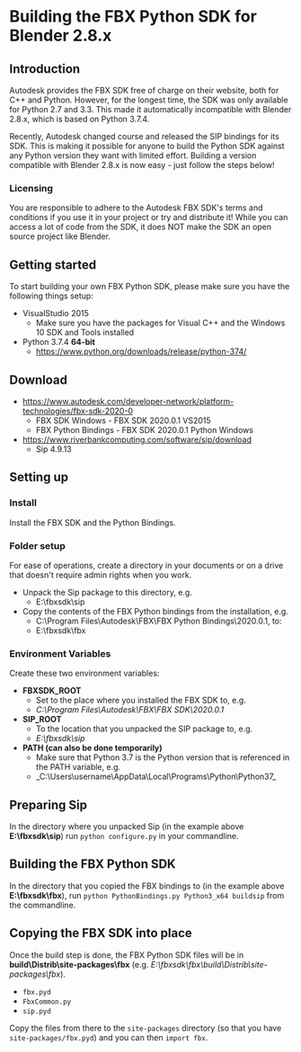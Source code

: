# Building the FBX Python SDK for Blender 2.8.x
## Introduction

Autodesk provides the FBX SDK free of charge on their website, both for C++ and Python. However, for the longest time, the SDK was only available for Python 2.7 and 3.3. This made it automatically incompatible with Blender 2.8.x, which is based on Python 3.7.4.

Recently, Autodesk changed course and released the SIP bindings for its SDK. This is making it possible for anyone to build the Python SDK against any Python version they want with limited effort. Building a version compatible with Blender 2.8.x is now easy - just follow the steps below!

### Licensing

You are responsible to adhere to the Autodesk FBX SDK's terms and conditions if you use it in your project or try and distribute it! While you can access a lot of code from the SDK, it does NOT make the SDK an open source project like Blender.

## Getting started

To start building your own FBX Python SDK, please make sure you have the following things setup:

* VisualStudio 2015
  * Make sure you have the packages for Visual C++ and the Windows 10 SDK and Tools installed
* Python 3.7.4 __64-bit__
  * https://www.python.org/downloads/release/python-374/

## Download

* https://www.autodesk.com/developer-network/platform-technologies/fbx-sdk-2020-0
  * FBX SDK Windows - FBX SDK 2020.0.1 VS2015
  * FBX Python Bindings - FBX SDK 2020.0.1 Python Windows
* https://www.riverbankcomputing.com/software/sip/download
  * Sip 4.9.13

## Setting up

### Install

Install the FBX SDK and the Python Bindings.

### Folder setup
For ease of operations, create a directory in your documents or on a drive that doesn't require admin rights when you work.

* Unpack the Sip package to this directory, e.g.
  * E:\fbxsdk\sip
* Copy the contents of the FBX Python bindings from the installation, e.g.
  * C:\Program Files\Autodesk\FBX\FBX Python Bindings\2020.0.1, to:
  * E:\fbxsdk\fbx

### Environment Variables

Create these two environment variables:
* __FBXSDK_ROOT__
  * Set to the place where you installed the FBX SDK to, e.g.
  * _C:\Program Files\Autodesk\FBX\FBX SDK\2020.0.1_
* __SIP_ROOT__
  * To the location that you unpacked the SIP package to, e.g.
  * _E:\fbxsdk\sip_
* __PATH (can also be done temporarily)__
  * Make sure that Python 3.7 is the Python version that is referenced in the PATH variable, e.g.
  * _C:\Users\username\AppData\Local\Programs\Python\Python37\_

## Preparing Sip

In the directory where you unpacked Sip (in the example above __E:\fbxsdk\sip__) run `python configure.py` in your commandline.

## Building the FBX Python SDK

In the directory that you copied the FBX bindings to (in the example above __E:\fbxsdk\fbx__), run `python PythonBindings.py Python3_x64 buildsip` from the commandline.

## Copying the FBX SDK into place

Once the build step is done, the FBX Python SDK files will be in __build\Distrib\site-packages\fbx__ (e.g. _E:\fbxsdk\fbx\build\Distrib\site-packages\fbx_).
* `fbx.pyd`
* `FbxCommon.py`
* `sip.pyd`

Copy the files from there to the `site-packages` directory (so that you have `site-packages/fbx.pyd`) and you can then `import fbx`.
